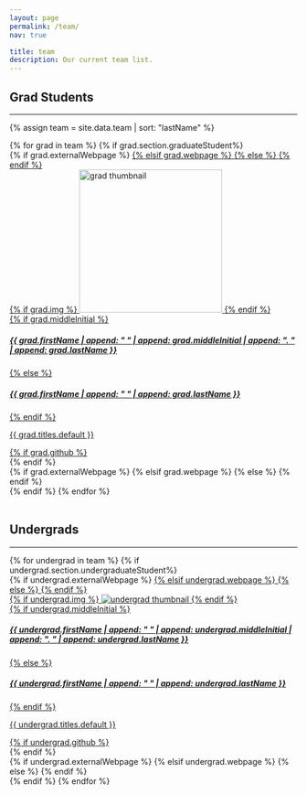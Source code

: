 ```yaml
---
layout: page
permalink: /team/
nav: true

title: team
description: Our current team list.
---
```


## Grad Students

---

{% assign team = site.data.team | sort: "lastName" %}

<!-- Graduate Students Projects Grid -->
<div class="projects grid">
  {% for grad in team %}
  {% if grad.section.graduateStudent%}
  <div class="grid-item">
    {% if grad.externalWebpage %}
    <a href="{{ grad.externalWebpage }}" target="_blank">
    {% elsif grad.webpage %}
    <a href="{{ grad.webpage | relative_url }}">
    {% else %}
    <!-- Do nothing -->
    {% endif %}
      <div class="card hoverable">
        {% if grad.img %}
        <img src="{{ grad.img | relative_url }}" alt="grad thumbnail" style="width 250px; height: 250px; object-fit: cover">
        {% endif %}
        <div class="card-body">
          {% if grad.middleInitial %}
          <h5>{{ grad.firstName | append: " " | append: grad.middleInitial | append: ". " | append: grad.lastName }}</h5>
          {% else %}
          <h5>{{ grad.firstName | append: " " | append: grad.lastName }}</h5>
          {% endif %}
          <p class="card-text">{{ grad.titles.default }}</p>
          <div class="row ml-1 mr-1 p-0">
            {% if grad.github %}
            <div class="github-icon">
              <div class="icon" data-toggle="tooltip" title="GitHub Profile">
                <a href="{{ grad.github }}" target="_blank"><i class="fab fa-github gh-icon"></i></a>
              </div>
            </div>
            {% endif %}
          </div>
        </div>
      </div>
    {% if grad.externalWebpage %}
    </a>
    {% elsif grad.webpage %}
    </a>
    {% else %}
    <!-- Do nothing -->
    {% endif %}
  </div>
  {% endif %}
{% endfor %}
</div>
<br>

## Undergrads

---

<!-- Undergraduate Students Projects Grid -->
<div class="projects grid">
  {% for undergrad in team %}
  {% if undergrad.section.undergraduateStudent%}
  <div class="grid-item">
    {% if undergrad.externalWebpage %}
    <a href="{{ undergrad.externalWebpage }}" target="_blank">
    {% elsif undergrad.webpage %}
    <a href="{{ undergrad.webpage | relative_url }}">
    {% else %}
    <!-- Do nothing -->
    {% endif %}
      <div class="card hoverable">
        {% if undergrad.img %}
        <img src="{{ undergrad.img | relative_url }}" alt="undergrad thumbnail">
        {% endif %}
        <div class="card-body">
          {% if undergrad.middleInitial %}
          <h5>{{ undergrad.firstName | append: " " | append: undergrad.middleInitial | append: ". " | append: undergrad.lastName }}</h5>
          {% else %}
          <h5>{{ undergrad.firstName | append: " " | append: undergrad.lastName }}</h5>
          {% endif %}
          <p class="card-text">{{ undergrad.titles.default }}</p>
          <div class="row ml-1 mr-1 p-0">
            {% if undergrad.github %}
            <div class="github-icon">
              <div class="icon" data-toggle="tooltip" title="GitHub Profile">
                <a href="{{ undergrad.github }}" target="_blank"><i class="fab fa-github gh-icon"></i></a>
              </div>
            </div>
            {% endif %}
          </div>
        </div>
      </div>
    {% if undergrad.externalWebpage %}
    </a>
    {% elsif undergrad.webpage %}
    </a>
    {% else %}
    <!-- Do nothing -->
    {% endif %}
  </div>
  {% endif %}
{% endfor %}
</div>
<br>
